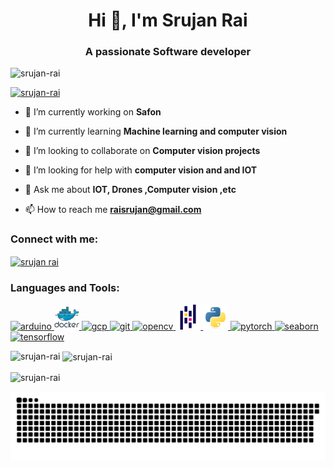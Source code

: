 <h1 align="center">Hi 👋, I'm Srujan Rai</h1>
<h3 align="center">A passionate Software developer</h3>

<p align="left"> <img src="https://komarev.com/ghpvc/?username=srujan-rai&label=Profile%20views&color=0e75b6&style=flat" alt="srujan-rai" /> </p>

<p align="left"> <a href="https://github.com/ryo-ma/github-profile-trophy"><img src="https://github-profile-trophy.vercel.app/?username=srujan-rai" alt="srujan-rai" /></a> </p>

- 🔭 I’m currently working on **Safon**

- 🌱 I’m currently learning **Machine learning and computer vision**

- 👯 I’m looking to collaborate on **Computer vision projects**

- 🤝 I’m looking for help with **computer vision and and IOT**

- 💬 Ask me about **IOT, Drones ,Computer vision ,etc**

- 📫 How to reach me **raisrujan@gmail.com**



<h3 align="left">Connect with me:</h3>
<p align="left">
<a href="https://linkedin.com/in/srujan rai" target="blank"><img align="center" src="https://raw.githubusercontent.com/rahuldkjain/github-profile-readme-generator/master/src/images/icons/Social/linked-in-alt.svg" alt="srujan rai" height="30" width="40" /></a>
</p>

<h3 align="left">Languages and Tools:</h3>
<p align="left"> <a href="https://www.arduino.cc/" target="_blank" rel="noreferrer"> <img src="https://cdn.worldvectorlogo.com/logos/arduino-1.svg" alt="arduino" width="40" height="40"/> </a> <a href="https://www.docker.com/" target="_blank" rel="noreferrer"> <img src="https://raw.githubusercontent.com/devicons/devicon/master/icons/docker/docker-original-wordmark.svg" alt="docker" width="40" height="40"/> </a> <a href="https://cloud.google.com" target="_blank" rel="noreferrer"> <img src="https://www.vectorlogo.zone/logos/google_cloud/google_cloud-icon.svg" alt="gcp" width="40" height="40"/> </a> <a href="https://git-scm.com/" target="_blank" rel="noreferrer"> <img src="https://www.vectorlogo.zone/logos/git-scm/git-scm-icon.svg" alt="git" width="40" height="40"/> </a> <a href="https://opencv.org/" target="_blank" rel="noreferrer"> <img src="https://www.vectorlogo.zone/logos/opencv/opencv-icon.svg" alt="opencv" width="40" height="40"/> </a> <a href="https://pandas.pydata.org/" target="_blank" rel="noreferrer"> <img src="https://raw.githubusercontent.com/devicons/devicon/2ae2a900d2f041da66e950e4d48052658d850630/icons/pandas/pandas-original.svg" alt="pandas" width="40" height="40"/> </a> <a href="https://www.python.org" target="_blank" rel="noreferrer"> <img src="https://raw.githubusercontent.com/devicons/devicon/master/icons/python/python-original.svg" alt="python" width="40" height="40"/> </a> <a href="https://pytorch.org/" target="_blank" rel="noreferrer"> <img src="https://www.vectorlogo.zone/logos/pytorch/pytorch-icon.svg" alt="pytorch" width="40" height="40"/> </a> <a href="https://seaborn.pydata.org/" target="_blank" rel="noreferrer"> <img src="https://seaborn.pydata.org/_images/logo-mark-lightbg.svg" alt="seaborn" width="40" height="40"/> </a> <a href="https://www.tensorflow.org" target="_blank" rel="noreferrer"> <img src="https://www.vectorlogo.zone/logos/tensorflow/tensorflow-icon.svg" alt="tensorflow" width="40" height="40"/> </a> </p>

<p><img align="left" src="https://github-readme-stats.vercel.app/api/top-langs?username=srujan-rai&show_icons=true&locale=en&layout=compact" alt="srujan-rai" /></p>

<p>&nbsp;<img align="center" src="https://github-readme-stats.vercel.app/api?username=srujan-rai&show_icons=true&locale=en" alt="srujan-rai" /></p>

<p><img align="center" src="https://github-readme-streak-stats.herokuapp.com/?user=srujan-rai&" alt="srujan-rai" /></p>

<img src="./github-user-contribution.svg" alt="Contribution Graph" width="900"/>
